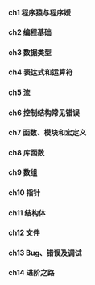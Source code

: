 #### **ch1 程序猿与程序媛**
#### **ch2 编程基础**
#### **ch3 数据类型**
#### **ch4 表达式和运算符**
#### **ch5 流**
#### **ch6 控制结构常见错误**
#### **ch7 函数、模块和宏定义**
#### **ch8 库函数**
#### **ch9 数组**
#### **ch10 指针**
#### **ch11 结构体**
#### **ch12 文件**
#### **ch13 Bug、错误及调试**
#### **ch14 进阶之路**